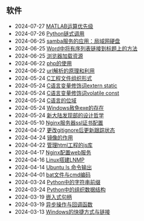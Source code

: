 <div class="timeline">
    <h2>软件</h2>
    <ul>
        <li>
            <span class="date">2024-07-27</span>
            <span class="event"><a href="/index.html?blog=RrJm_MATLAB运算优先级">MATLAB运算优先级</a></span>
        </li>
        <li>
            <span class="date">2024-07-26</span>
            <span class="event"><a href="/index.html?blog=RrJm_Python链式调用">Python链式调用</a></span>
        </li>
        <li>
            <span class="date">2024-06-25</span>
            <span class="event"><a href="/index.html?blog=RrJm_samba服务的应用：局域网硬盘">samba服务的应用：局域网硬盘</a></span>
        </li>
        <li>
            <span class="date">2024-06-25</span>
            <span class="event"><a href="/index.html?blog=RrJm_Word中将有序列表链接到标题上的方法">Word中将有序列表链接到标题上的方法</a></span>
        </li>
        <li>
            <span class="date">2024-06-25</span>
            <span class="event"><a href="/index.html?blog=RrJm_浏览器加载资源">浏览器加载资源</a></span>
        </li>
        <li>
            <span class="date">2024-06-22</span>
            <span class="event"><a href="/index.html?blog=RrJm_php的使用">php的使用</a></span>
        </li>
        <li>
            <span class="date">2024-06-22</span>
            <span class="event"><a href="/index.html?blog=RrJm_url解析的原理和利用">url解析的原理和利用</a></span>
        </li>
        <li>
            <span class="date">2024-05-24</span>
            <span class="event"><a href="/index.html?blog=RrJm_C工程文件组织形式">C工程文件组织形式</a></span>
        </li>
        <li>
            <span class="date">2024-05-24</span>
            <span class="event"><a href="/index.html?blog=RrJm_C语言变量修饰词extern-static">C语言变量修饰词extern static</a></span>
        </li>
        <li>
            <span class="date">2024-05-24</span>
            <span class="event"><a href="/index.html?blog=RrJm_C语言变量修饰词volatile-const">C语言变量修饰词volatile const</a></span>
        </li>
        <li>
            <span class="date">2024-05-24</span>
            <span class="event"><a href="/index.html?blog=RrJm_C语言的位域">C语言的位域</a></span>
        </li>
        <li>
            <span class="date">2024-05-24</span>
            <span class="event"><a href="/index.html?blog=RrJm_Windows赦免exe的存在">Windows赦免exe的存在</a></span>
        </li>
        <li>
            <span class="date">2024-05-24</span>
            <span class="event"><a href="/index.html?blog=RrJm_新大陆发现部的设计哲学">新大陆发现部的设计哲学</a></span>
        </li>
        <li>
            <span class="date">2024-05-10</span>
            <span class="event"><a href="/index.html?blog=RrJm_Nginx服务器ssl证书配置">Nginx服务器ssl证书配置</a></span>
        </li>
        <li>
            <span class="date">2024-04-27</span>
            <span class="event"><a href="/index.html?blog=RrJm_更改gitignore后更新跟踪状态">更改gitignore后更新跟踪状态</a></span>
        </li>
        <li>
            <span class="date">2024-04-24</span>
            <span class="event"><a href="/index.html?blog=RrJm_镜像的作用">镜像的作用</a></span>
        </li>
        <li>
            <span class="date">2024-04-22</span>
            <span class="event"><a href="/index.html?blog=RrJm_管理html工程的js库">管理html工程的js库</a></span>
        </li>
        <li>
            <span class="date">2024-04-17</span>
            <span class="event"><a href="/index.html?blog=RrJm_Nginx配置web服务">Nginx配置web服务</a></span>
        </li>
        <li>
            <span class="date">2024-04-16</span>
            <span class="event"><a href="/index.html?blog=RrJm_Linux搭建LNMP">Linux搭建LNMP</a></span>
        </li>
        <li>
            <span class="date">2024-04-14</span>
            <span class="event"><a href="/index.html?blog=RrJm_Ubuntu ls 命令输出">Ubuntu ls 命令输出</a></span>
        </li>
        <li>
            <span class="date">2024-04-01</span>
            <span class="event"><a href="/index.html?blog=RrJm_bat文件与cmd编码">bat文件与cmd编码</a></span>
        </li>
        <li>
            <span class="date">2024-03-24</span>
            <span class="event"><a href="/index.html?blog=RrJm_Python中的字符串前缀">Python中的字符串前缀</a></span>
        </li>
        <li>
            <span class="date">2024-03-24</span>
            <span class="event"><a href="/index.html?blog=RrJm_Python中的组织数据结构">Python中的组织数据结构</a></span>
        </li>
        <li>
            <span class="date">2024-03-19</span>
            <span class="event"><a href="/index.html?blog=RrJm_嵌入式句柄">嵌入式句柄</a></span>
        </li>
        <li>
            <span class="date">2024-03-19</span>
            <span class="event"><a href="/index.html?blog=RrJm_异步操作与回调函数">异步操作与回调函数</a></span>
        </li>
        <li>
            <span class="date">2024-03-13</span>
            <span class="event"><a href="/index.html?blog=RrJm_Windows的快捷方式与链接">Windows的快捷方式与链接</a></span>
        </li>
    </ul>
</div>
